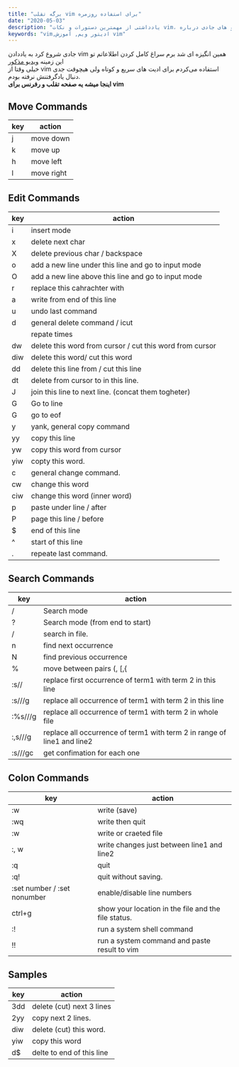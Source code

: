 ```yaml
---
title: "برگه تقلب vim برای استفاده روزمره"
date: "2020-05-03"
description: "یادداشتی از مهمترین دستورات و نکات vim، این یادداشت بعد از ویدیو های جادی درباره vim نوشته شد"
keywords: "vim,ادیتور ویم, آموزش vim"
---
```


جادی شروع کرد به یاددادن vim همین انگیزه ای شد برم سراغ کامل کردن اطلاعاتم تو این زمینه
[ویدیو مذکور](https://www.youtube.com/watch?v=BnfJJtcVFPo)\
خیلی وقتا از vim استفاده می‌کردم برای ادیت های سریع و کوتاه ولی هیچوقت جدی دنبال یادگرفتنش نرفته بودم.\
**اینجا میشه یه صفحه تقلب و رفرنس برای vim**

<article class="english">

## Move Commands

| key | action     |
| --- | ---------- |
| j   | move down  |
| k   | move up    |
| h   | move left  |
| l   | move right |

## Edit Commands

| key               | action                                                   |
| ----------------- | -------------------------------------------------------- |
| i                 | insert mode                                              |
| x                 | delete next char                                         |
| X                 | delete previous char / backspace                         |
| o                 | add a new line under this line and go to input mode      |
| O                 | add a new line above this line and go to input mode      |
| r<char>           | replace this cahrachter with <char>                      |
| a                 | write from end of this line                              |
| u                 | undo last command                                        |
| d                 | general delete command / icut                            |
| <number><command> | repate <number> times <command>                          |
| dw                | delete this word from cursor / cut this word from cursor |
| diw               | delete this word/ cut this word                          |
| dd                | delete this line from / cut this line                    |
| dt<char>          | delete from cursor to <char> in this line.               |
| J                 | join this line to next line. (concat them togheter)      |
| <number>G         | Go to line <number>                                      |
| G                 | go to eof                                                |
| y                 | yank, general copy command                               |
| yy                | copy this line                                           |
| yw                | copy this word from cursor                               |
| yiw               | copty this word.                                         |
| c                 | general change command.                                  |
| cw                | change this word                                         |
| ciw               | change this word (inner word)                            |
| p                 | paste under line / after                                 |
| P                 | page this line / before                                  |
| \$                | end of this line                                         |
| ^                 | start of this line                                       |
| .                 | repeate last command.                                    |

## Search Commands

| key                                 | action                                                                  |
| ----------------------------------- | ----------------------------------------------------------------------- |
| /                                   | Search mode                                                             |
| ?                                   | Search mode (from end to start)                                         |
| /<str>                              | search <str> in file.                                                   |
| n                                   | find next occurrence                                                    |
| N                                   | find previous occurrence                                                |
| %                                   | move between pairs (, [,{                                               |
| :s/<term1>/<term2>                  | replace first occurrence of term1 with term 2 in this line              |
| :s/<term1>/<term2>/g                | replace all occurrence of term1 with term 2 in this line                |
| :%s/<term1>/<term2>/g               | replace all occurrence of term1 with term 2 in whole file               |
| :<line1>,<line2>s/<term1>/<term2>/g | replace all occurrence of term1 with term 2 in range of line1 and line2 |
| :s/<term1>/<term2>/gc               | get confimation for each one                                            |

## Colon Commands

| key                           | action                                              |
| ----------------------------- | --------------------------------------------------- |
| :w                            | write (save)                                        |
| :wq                           | write then quit                                     |
| :w <fileName>                 | write or craeted file                               |
| :<line1>,<line2> w <fileName> | write changes just between line1 and line2          |
| :q                            | quit                                                |
| :q!                           | quit without saving.                                |
| :set number / :set nonumber   | enable/disable line numbers                         |
| ctrl+g                        | show your location in the file and the file status. |
| :!                            | run a system shell command                          |
| !!                            | run a system command and paste result to vim        |

## Samples

| key | action                    |
| --- | ------------------------- |
| 3dd | delete (cut) next 3 lines |
| 2yy | copy next 2 lines.        |
| diw | delete (cut) this word.   |
| yiw | copy this word            |
| d\$ | delte to end of this line |

</article>
